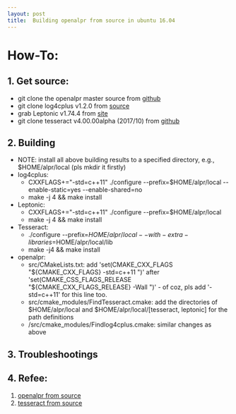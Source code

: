 ```yaml
---
layout: post
title:  Building openalpr from source in ubuntu 16.04
---
```


# How-To:

## 1. Get source:
* git clone the openalpr master source from [github](https://github.com/openalpr/openalpr)
* git clone log4cplus v1.2.0 from [source](https://sourceforge.net/projects/log4cplus/files/log4cplus-stable/1.2.0/)
* grab Leptonic v1.74.4 from [site](http://www.leptonica.org/source/leptonica-1.74.4.tar.gz)
* git clone tesseract v4.00.00alpha (2017/10) from [github](https://github.com/tesseract-ocr/tesseract/)

## 2. Building 
* NOTE: install all above building results to a specified directory, e.g., $HOME/alpr/local (pls mkdir it firstly)
* log4cplus:
  - CXXFLAGS+="-std=c++11" ./configure --prefix=$HOME/alpr/local --enable-static=yes --enable-shared=no
  - make -j 4 && make install
* Leptonic:
  - CXXFLAGS+="-std=c++11" ./configure --prefix=$HOME/alpr/local
  - make -j 4 && make install
* Tesseract:
  - ./configure --prefix=$HOME/alpr/local --with-extra-libraries=$HOME/alpr/local/lib
  - make -j4 && make install
* openalpr:
  - src/CMakeLists.txt: add 'set(CMAKE_CXX_FLAGS "${CMAKE_CXX_FLAGS} -std=c++11 ")' after 'set(CMAKE_CSS_FLAGS_RELEASE "${CMAKE_CXX_FLAGS_RELEASE} -Wall ")' - of coz, pls add '-std=c++11' for this line too.
  - src/cmake_modules/FindTesseract.cmake: add the directories of $HOME/alpr/local and $HOME/alpr/local/[tesseract, leptonic] for the path definitions
  - /src/cmake_modules/Findlog4cplus.cmake: similar changes as above
  
## 3. Troubleshootings

## 4. Refee: 
1. [openalpr from source](https://github.com/openalpr/openalpr/wiki/Compilation-instructions-(Ubuntu-Linux))
2. [tesseract from source](https://github.com/tesseract-ocr/tesseract/wiki/Compiling#Linux)
